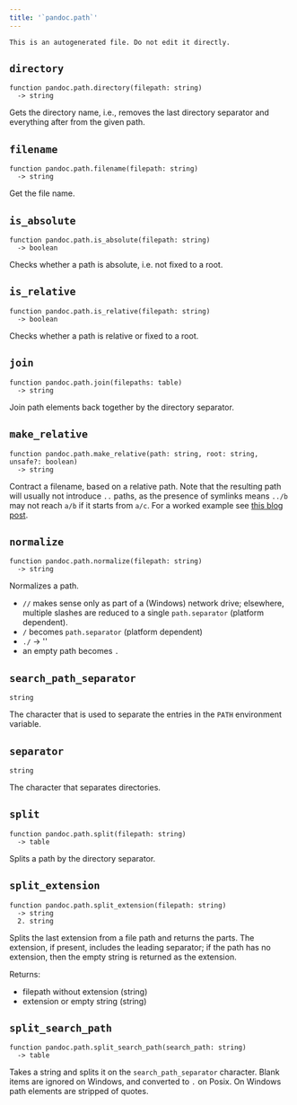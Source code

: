 ```yaml
---
title: '`pandoc.path`'
---
```


```{=comment}
This is an autogenerated file. Do not edit it directly.
```


## `directory`

```
function pandoc.path.directory(filepath: string)
  -> string
```

Gets the directory name, i.e., removes the last directory
separator and everything after from the given path.



## `filename`

```
function pandoc.path.filename(filepath: string)
  -> string
```

Get the file name.



## `is_absolute`

```
function pandoc.path.is_absolute(filepath: string)
  -> boolean
```

Checks whether a path is absolute, i.e. not fixed to a root.



## `is_relative`

```
function pandoc.path.is_relative(filepath: string)
  -> boolean
```

Checks whether a path is relative or fixed to a root.



## `join`

```
function pandoc.path.join(filepaths: table)
  -> string
```

Join path elements back together by the directory separator.



## `make_relative`

```
function pandoc.path.make_relative(path: string, root: string, unsafe?: boolean)
  -> string
```

Contract a filename, based on a relative path. Note that the
resulting path will usually not introduce `..` paths, as the
presence of symlinks means `../b` may not reach `a/b` if it starts
from `a/c`. For a worked example see [this blog
post](https://neilmitchell.blogspot.co.uk/2015/10/filepaths-are-subtle-symlinks-are-hard.html).



## `normalize`

```
function pandoc.path.normalize(filepath: string)
  -> string
```

Normalizes a path.

-   `//` makes sense only as part of a (Windows) network drive;
    elsewhere, multiple slashes are reduced to a single
    `path.separator` (platform dependent).
-   `/` becomes `path.separator` (platform dependent)
-   `./` -\> ''
-   an empty path becomes `.`



## `search_path_separator`

```
string
```

The character that is used to separate the entries in the `PATH`
environment variable.



## `separator`

```
string
```

The character that separates directories.



## `split`

```
function pandoc.path.split(filepath: string)
  -> table
```

Splits a path by the directory separator.



## `split_extension`

```
function pandoc.path.split_extension(filepath: string)
  -> string
  2. string
```

Splits the last extension from a file path and returns the parts. The
extension, if present, includes the leading separator; if the path has
no extension, then the empty string is returned as the extension.

Returns:

-   filepath without extension (string)
-   extension or empty string (string)



## `split_search_path`

```
function pandoc.path.split_search_path(search_path: string)
  -> table
```

Takes a string and splits it on the `search_path_separator` character.
Blank items are ignored on Windows, and converted to `.` on Posix. On
Windows path elements are stripped of quotes.

